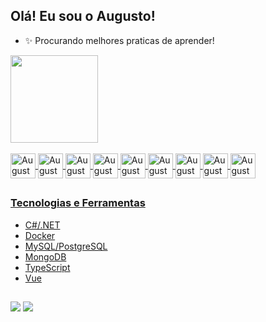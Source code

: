 ## Olá! Eu sou o Augusto!

- ✨ Procurando melhores praticas de aprender!

<div>
  <a href="https://github.com/AugustoSandrini">
    <img height="140em" src="https://github-readme-stats.vercel.app/api?username=AugustoSandrini&show_icons=true&theme=dark&include_all_commits=true&count_private=true&hide_border=true&hide=contribs,stars,issues,prs&show=prs_merged_percentage"/>
    <!-- <img height="140em" src="https://github-readme-stats.vercel.app/api/top-langs/?username=AugustoSandrini&layout=compact&langs_count=8&hide_border=true&theme=dark"/> -->
</div>
    
<div style="display: inline_block"><br>
  <img align="center" alt="AugustoCsharp" height="40" width="40" src="https://img.icons8.com/?size=256&id=Fycm8TUhWmFU&format=png">
  <img align="center" alt="AugustoDotNetCore" height="40" width="40" src="https://img.icons8.com/?size=100&id=1BC75jFEBED6&format=png">
  <img align="center" alt="AugustoDocker" height="40" width="40" src="https://img.icons8.com/?size=100&id=cdYUlRaag9G9&format=png">
  <img align="center" alt="AugustoMySQL" height="40" width="40" src="https://img.icons8.com/?size=100&id=rgPSE6nAB766&format=png">
  <img align="center" alt="AugustoMongoDB" height="40" width="40" src="https://img.icons8.com/?size=100&id=bosfpvRzNOG8&format=png">
  <img align="center" alt="AugustoTS" height="40" width="40" src="https://img.icons8.com/?id=nCj4PvnCO0tZ">
  <img align="center" alt="AugustoVue" height="40" width="40" src="https://img.icons8.com/?size=256&id=dzfo6UeXW9h7">
  <img align="center" alt="AugustoVisualCode" height="40" width="40" src="https://img.icons8.com/?size=256&id=y7WGoWNuIWac&format=png">
  <img align="center" alt="AugustoVSCode" height="40" width="40" src="https://img.icons8.com/?size=256&id=9OGIyU8hrxW5&format=png">
</div>
  
  ##
  
  ### Tecnologias e Ferramentas
  

  - C#/.NET
  - Docker
  - MySQL/PostgreSQL
  - MongoDB
  - TypeScript
  - Vue
  
  ##
  
<div>
  <a href="https://www.linkedin.com/in/Augusto-Sandrini" target="_blank"><img src="https://img.shields.io/badge/LinkedIn-0077B5?style=for-the-badge&logo=linkedin&logoColor=white" target="_blank"></a>
  <a href="https://discord.com/users/AugustoSandrini#7222" target="_blank"><img src="https://img.shields.io/badge/Discord-7289DA?style=for-the-badge&logo=discord&logoColor=white" target="_blank"></a>
</div>
